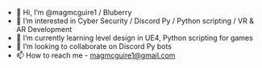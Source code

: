 - 👋 Hi, I’m @magmcguire1 / Bluberry
- 👀 I’m interested in Cyber Security / Discord Py / Python scripting / VR & AR Development
- 🌱 I’m currently learning level design in UE4, Python scripting for games
- 💞️ I’m looking to collaborate on Discord Py bots
- 📫 How to reach me - magmcguire1@gmail.com

<!---
magmcguire1/magmcguire1 is a ✨ special ✨ repository because its `README.md` (this file) appears on your GitHub profile.
You can click the Preview link to take a look at your changes.
--->
